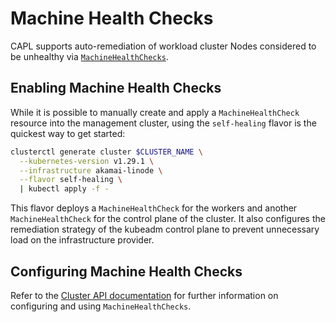 # Machine Health Checks

CAPL supports auto-remediation of workload cluster Nodes considered to be unhealthy
via [`MachineHealthChecks`](https://cluster-api.sigs.k8s.io/tasks/automated-machine-management/healthchecking).

## Enabling Machine Health Checks

While it is possible to manually create and apply a `MachineHealthCheck` resource into the management cluster,
using the `self-healing` flavor is the quickest way to get started:
```sh
clusterctl generate cluster $CLUSTER_NAME \
  --kubernetes-version v1.29.1 \
  --infrastructure akamai-linode \
  --flavor self-healing \
  | kubectl apply -f -
```

This flavor deploys a `MachineHealthCheck` for the workers and another `MachineHealthCheck` for the control plane
of the cluster. It also configures the remediation strategy of the kubeadm control plane to prevent unnecessary load
on the infrastructure provider.

## Configuring Machine Health Checks

Refer to the [Cluster API documentation](https://cluster-api.sigs.k8s.io/tasks/automated-machine-management/healthchecking)
for further information on configuring and using `MachineHealthChecks`.
